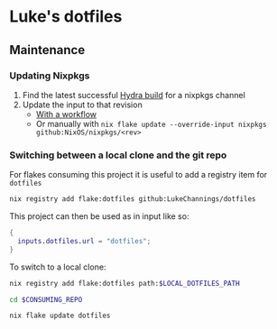 # Luke's dotfiles

## Maintenance

### Updating Nixpkgs

1. Find the latest successful [Hydra build](https://status.nixos.org) for a nixpkgs channel
2. Update the input to that revision
    - [With a workflow](https://github.com/LukeChannings/dotfiles/actions/workflows/update-inputs.yaml)
    - Or manually with `nix flake update --override-input nixpkgs github:NixOS/nixpkgs/<rev>`

### Switching between a local clone and the git repo

For flakes consuming this project it is useful to add a registry item for `dotfiles`

```sh
nix registry add flake:dotfiles github:LukeChannings/dotfiles
```

This project can then be used as in input like so:

```nix
{
  inputs.dotfiles.url = "dotfiles";
}
```

To switch to a local clone:

```bash
nix registry add flake:dotfiles path:$LOCAL_DOTFILES_PATH

cd $CONSUMING_REPO

nix flake update dotfiles
```
